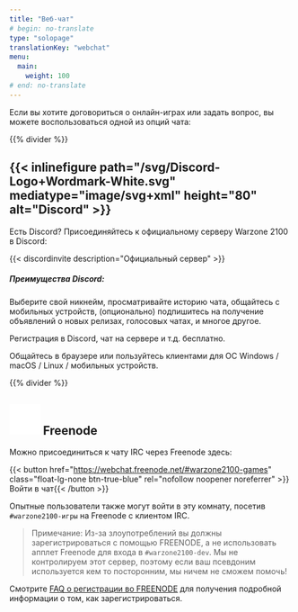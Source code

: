 ```yaml
---
title: "Веб-чат"
# begin: no-translate
type: "solopage"
translationKey: "webchat"
menu:
  main:
    weight: 100
# end: no-translate
---
```


Если вы хотите договориться о онлайн-играх или задать вопрос, вы можете воспользоваться одной из опций чата:

{{% divider %}}

## {{< inlinefigure path="/svg/Discord-Logo+Wordmark-White.svg" mediatype="image/svg+xml" height="80" alt="Discord" >}}

Есть Discord? Присоединяйтесь к официальному серверу Warzone 2100 в Discord:

{{< discordinvite description="Официальный сервер" >}}

##### Преимущества Discord:

Выберите свой никнейм, просматривайте историю чата, общайтесь с мобильных устройств, (опционально) подпишитесь на получение объявлений о новых релизах, голосовых чатах, и многое другое.

Регистрация в Discord, чат на сервере и т.д.   бесплатно.

Общайтесь в браузере или пользуйтесь клиентами для ОС Windows / macOS / Linux / мобильных устройств.

{{% divider %}}

## <img src="/img/ftirc-online.svg" height="55" width="55" alt="#irc" /> Freenode

Можно присоединиться к чату IRC через Freenode здесь:

{{< button href="https://webchat.freenode.net/#warzone2100-games" class="float-lg-none btn-true-blue" rel="nofollow noopener noreferrer" >}}Войти в чат{{< /button >}}

Опытные пользователи также могут войти в эту комнату, посетив `#warzone2100-игры` на Freenode с клиентом IRC.

> Примечание: Из-за злоупотреблений вы должны зарегистрироваться с помощью FREENODE, а не использовать апплет Freenode для входа в `#warzone2100-dev`. Мы не контролируем этот сервер, поэтому если ваш псевдоним используется кем то посторонним, мы ничем не сможем помочь!

Смотрите [FAQ о регистрации во FREENODE](https://freenode.net/kb/answer/registration) для получения подробной информации о том, как зарегистрироваться.
